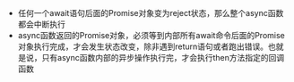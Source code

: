 * 任何一个await语句后面的Promise对象变为reject状态，那么整个async函数都会中断执行
* async函数返回的Promise对象，必须等到内部所有await命令后面的Promise对象执行完成，才会发生状态改变，除非遇到return语句或者跑出错误。也就是说，只有async函数内部的异步操作执行完，才会执行then方法指定的回调函数
